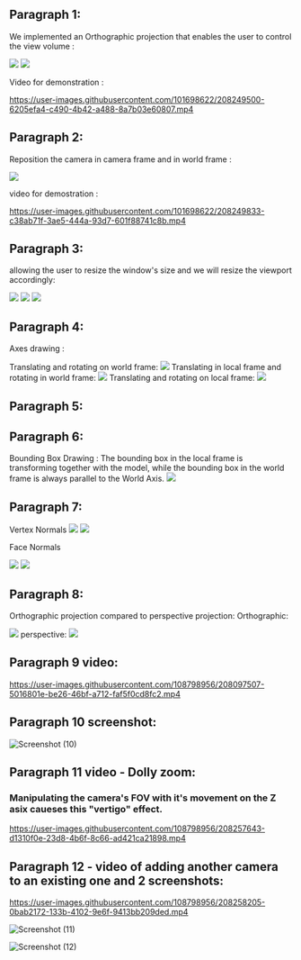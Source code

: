 ## Paragraph 1:
We implemented an Orthographic projection that enables the user to control the view volume :

<img src='./1a.png'>
<img src='./1b.png'>

Video for demonstration :


https://user-images.githubusercontent.com/101698622/208249500-6205efa4-c490-4b42-a488-8a7b03e60807.mp4


## Paragraph 2:

Reposition the camera in camera frame and in world frame :

<img src='./2a.png'>

video for demostration :



https://user-images.githubusercontent.com/101698622/208249833-c38ab71f-3ae5-444a-93d7-601f88741c8b.mp4



## Paragraph 3:

allowing the user to resize the window's size and we will resize the viewport accordingly:

<img src='./3a.png'>
<img src='./3b.png'>
<img src='./3c.png'>


## Paragraph 4:

Axes drawing :

Translating and rotating on world frame: 
<img src='./4a.png'>
Translating in local frame and rotating in world frame:
<img src='./4b.png'>
Translating and rotating on local frame: 
<img src='./4c.png'>

## Paragraph 5:



## Paragraph 6:

Bounding Box Drawing :
The bounding box in the local frame is transforming together with the model,
while the bounding box in the world frame is always parallel to the World Axis.
<img src='./6aNew.png'>

## Paragraph 7:

Vertex Normals
<img src='./7a.png'>
<img src='./7b.png'>

Face Normals

<img src='./7c.png'>
<img src='./7d.png'>

## Paragraph 8:

Orthographic projection compared to perspective projection:
Orthographic:

<img src='./8a.png'>
perspective:

<img src='./8b.png'>


## Paragraph 9 video:



https://user-images.githubusercontent.com/108798956/208097507-5016801e-be26-46bf-a712-faf5f0cd8fc2.mp4

## Paragraph 10 screenshot:


![Screenshot (10)](https://user-images.githubusercontent.com/108798956/208098804-1105a309-3426-4ea2-b250-67a48d914290.png)

## Paragraph 11 video - Dolly zoom:
### Manipulating the camera's FOV with it's movement on the Z asix caueses this "vertigo" effect.


https://user-images.githubusercontent.com/108798956/208257643-d1310f0e-23d8-4b6f-8c66-ad421ca21898.mp4


## Paragraph 12 - video of adding another camera to an existing one and 2 screenshots:



https://user-images.githubusercontent.com/108798956/208258205-0bab2172-133b-4102-9e6f-9413bb209ded.mp4

![Screenshot (11)](https://user-images.githubusercontent.com/108798956/208258290-b68c6eff-240f-45b8-b3c6-6c36d866bc50.png)

![Screenshot (12)](https://user-images.githubusercontent.com/108798956/208258310-231d2b86-f4e6-4387-900a-fb8d995f0b81.png)





